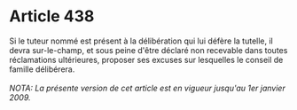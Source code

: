 # Article 438

Si le tuteur nommé est présent à la délibération qui lui défère la tutelle, il devra sur-le-champ, et sous peine d'être déclaré non recevable dans toutes réclamations ultérieures, proposer ses excuses sur lesquelles le conseil de famille délibérera.<br/><br/><i>NOTA:  La présente version de cet article est en vigueur jusqu'au 1er janvier 2009.</i>